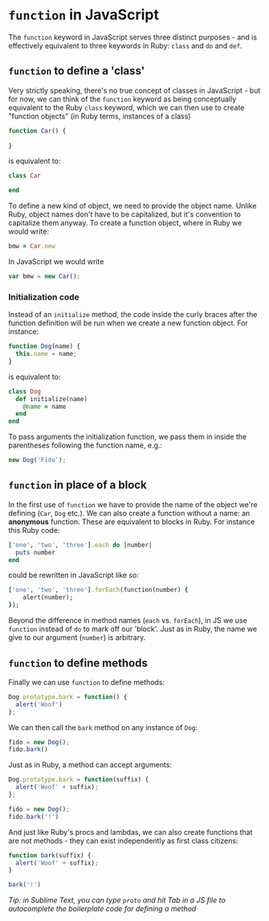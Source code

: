 # `function` in JavaScript

The `function` keyword in JavaScript serves three distinct purposes - and is effectively equivalent to three keywords in Ruby: `class` and `do` and `def`.

## `function` to define a 'class'

Very strictly speaking, there's no true concept of classes in JavaScript - but for now, we can think of the `function` keyword as being conceptually equivalent to the Ruby `class` keyword, which we can then use to create "function objects" (in Ruby terms, instances of a class) 

~~~javascript
function Car() {
  
}
~~~

is equivalent to:

~~~ruby
class Car

end
~~~

To define a new kind of object, we need to provide the object name. Unlike Ruby, object names don't have to be capitalized, but it's convention to capitalize them anyway. To create a function object, where in Ruby we would write:

~~~ruby
bmw = Car.new
~~~

In JavaScript we would write

~~~javascript
var bmw = new Car();
~~~

### Initialization code

Instead of an `initialize` method, the code inside the curly braces after the function definition will be run when we create a new function object. For instance:

~~~javascript
function Dog(name) {
  this.name = name;
}
~~~

is equivalent to:

~~~ruby
class Dog
  def initialize(name)
    @name = name
  end
end
~~~

To pass arguments the initialization function, we pass them in inside the parentheses following the function name, e.g.:

~~~javascript
new Dog('Fido');
~~~

## `function` in place of a block

In the first use of `function` we have to provide the name of the object we're defining (`Car`, `Dog` etc.). We can also create a function without a name: an **anonymous** function. These are equivalent to blocks in Ruby. For instance this Ruby code:

~~~ruby
['one', 'two', 'three'].each do |number|
  puts number
end 
~~~

could be rewritten in JavaScript like so:

~~~ruby
['one', 'two', 'three'].forEach(function(number) {
    alert(number);
});
~~~

Beyond the difference in method names (`each` vs. `forEach`), in JS we use `function` instead of `do` to mark off our 'block'. Just as in Ruby, the name we give to our argument (`number`) is arbitrary.

## `function` to define methods

Finally we can use `function` to define methods:

~~~javascript
Dog.prototype.bark = function() {
  alert('Woof')
};
~~~

We can then call the `bark` method on any instance of `Dog`:

~~~javascript
fido = new Dog();
fido.bark()
~~~

Just as in Ruby, a method can accept arguments:

~~~javascript
Dog.prototype.bark = function(suffix) {
  alert('Woof' + suffix);
};

fido = new Dog();
fido.bark('!')
~~~

And just like Ruby's procs and lambdas, we can also create functions that are not methods - they can exist independently as first class citizens:

~~~javascript
function bark(suffix) {
  alert('Woof' + suffix);
}

bark('!')
~~~

*Tip: in Sublime Text, you can type `proto` and hit Tab in a JS file to autocomplete the boilerplate code for defining a method*
